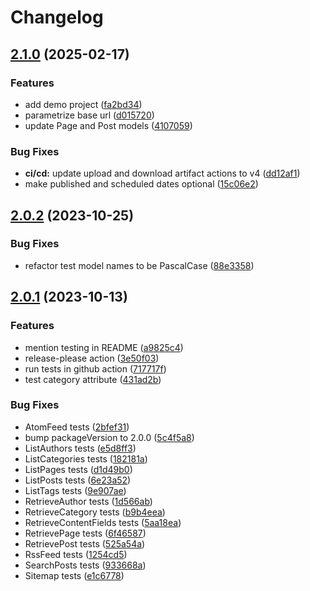 # Changelog

## [2.1.0](https://github.com/ButterCMS/buttercms-csharp/compare/v2.0.2...v2.1.0) (2025-02-17)


### Features

* add demo project ([fa2bd34](https://github.com/ButterCMS/buttercms-csharp/commit/fa2bd34c531a2a07344121f4509aca7252a7fdb4))
* parametrize base url ([d015720](https://github.com/ButterCMS/buttercms-csharp/commit/d0157204b91519906b6d731c3b5cfb0df2bf8800))
* update Page and Post models ([4107059](https://github.com/ButterCMS/buttercms-csharp/commit/41070593dbea37dc12ad78714db5cb3b1e9b8653))


### Bug Fixes

* **ci/cd:** update upload and download artifact actions to v4 ([dd12af1](https://github.com/ButterCMS/buttercms-csharp/commit/dd12af103ef38a97d28ca846b07313f61cc0a1d9))
* make published and scheduled dates optional ([15c06e2](https://github.com/ButterCMS/buttercms-csharp/commit/15c06e2cff22efe1376161a75c0fd56c3bdf1da5))

## [2.0.2](https://github.com/ButterCMS/buttercms-csharp/compare/v2.0.1...v2.0.2) (2023-10-25)


### Bug Fixes

* refactor test model names to be PascalCase ([88e3358](https://github.com/ButterCMS/buttercms-csharp/commit/88e3358094ebaa0998f62d7090c175fcf0325bb2))

## [2.0.1](https://github.com/ButterCMS/buttercms-csharp/compare/v2.0.0...v2.0.1) (2023-10-13)


### Features

* mention testing in README ([a9825c4](https://github.com/ButterCMS/buttercms-csharp/commit/a9825c437cb1999d7b1d930283afd199b6802fc6))
* release-please action ([3e50f03](https://github.com/ButterCMS/buttercms-csharp/commit/3e50f03bcddd9a958f179b73793a48acb48f2551))
* run tests in github action ([717717f](https://github.com/ButterCMS/buttercms-csharp/commit/717717f3f6db80d1da4b2aa00cedaba9bdbb3cfb))
* test category attribute ([431ad2b](https://github.com/ButterCMS/buttercms-csharp/commit/431ad2b081230bdf2a2732fc6fc94b8addd0f836))


### Bug Fixes

* AtomFeed tests ([2bfef31](https://github.com/ButterCMS/buttercms-csharp/commit/2bfef317c5454b18640c032e74f7eef0e2465191))
* bump packageVersion to 2.0.0 ([5c4f5a8](https://github.com/ButterCMS/buttercms-csharp/commit/5c4f5a832baed16f5f0f5de84b9203b0cbd12f00))
* ListAuthors tests ([e5d8ff3](https://github.com/ButterCMS/buttercms-csharp/commit/e5d8ff38526fa002c072264fd8917a7bfb5d502b))
* ListCategories tests ([182181a](https://github.com/ButterCMS/buttercms-csharp/commit/182181a46aa0c463af5ff72528c5bc4255e50390))
* ListPages tests ([d1d49b0](https://github.com/ButterCMS/buttercms-csharp/commit/d1d49b0f90581cabfdc03f62224379c531ffe5e0))
* ListPosts tests ([6e23a52](https://github.com/ButterCMS/buttercms-csharp/commit/6e23a521a37b13e4f6fae6dde246a4546976cbb9))
* ListTags tests ([9e907ae](https://github.com/ButterCMS/buttercms-csharp/commit/9e907aea886873ba5e1726fc9e3c72704878140e))
* RetrieveAuthor tests ([1d566ab](https://github.com/ButterCMS/buttercms-csharp/commit/1d566abf4e1d8c6ada6305658afba21f705dad83))
* RetrieveCategory tests ([b9b4eea](https://github.com/ButterCMS/buttercms-csharp/commit/b9b4eeaefe95eebe76fcd2ac5e85b0e6cc862e3b))
* RetrieveContentFields tests ([5aa18ea](https://github.com/ButterCMS/buttercms-csharp/commit/5aa18ea43fa5be26e6836138bebee46e40e6b78a))
* RetrievePage tests ([6f46587](https://github.com/ButterCMS/buttercms-csharp/commit/6f4658789b06c1082e50704cf53b251e4ecd6a3d))
* RetrievePost tests ([525a54a](https://github.com/ButterCMS/buttercms-csharp/commit/525a54a7c3d6011570b37d093530bfb91e599cf1))
* RssFeed tests ([1254cd5](https://github.com/ButterCMS/buttercms-csharp/commit/1254cd5736ae7dd39b099a2f42534214655bf64d))
* SearchPosts tests ([933668a](https://github.com/ButterCMS/buttercms-csharp/commit/933668a1f5c66de77c431f836d8e3a101c7e7d40))
* Sitemap tests ([e1c6778](https://github.com/ButterCMS/buttercms-csharp/commit/e1c6778b278cd46353a9523b1070aa1a1bd111a2))
